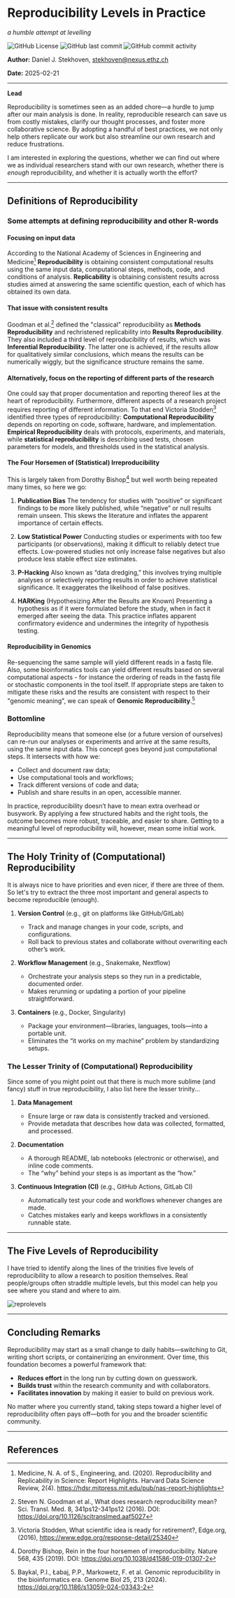 # Reproducibility Levels in Practice

_a humble attempt at levelling_

![GitHub License](https://img.shields.io/github/license/stekhoven/reprolevel)
![GitHub last commit](https://img.shields.io/github/last-commit/stekhoven/reprolevel)
![GitHub commit activity](https://img.shields.io/github/commit-activity/m/stekhoven/reprolevel)

**Author:** Daniel J. Stekhoven, stekhoven@nexus.ethz.ch

**Date:** 2025-02-21

---

**Lead**

Reproducibility is sometimes seen as an added chore—a hurdle to jump after our main analysis is done. In reality, reproducible research can save us from costly mistakes, clarify our thought processes, and foster more collaborative science. By adopting a handful of best practices, we not only help others replicate our work but also streamline our own research and reduce frustrations.

I am interested in exploring the questions, whether we can find out where we as individual researchers stand with our own research, whether there is *enough* reproducibility, and whether it is actually worth the effort?

---

## Definitions of Reproducibility

### Some attempts at defining reproducibility and other R-words

#### Focusing on input data

According to the National Academy of Sciences in Engineering and Medicine[^1] **Reproducibility** is obtaining consistent computational results using the same input data, computational steps, methods, code, and conditions of analysis. **Replicability** is obtaining consistent results across studies aimed at answering the same scientific question, each of which has obtained its own data.

#### That issue with consistent results

Goodman et al.[^2] defined the "classical" reproducibility as **Methods Reproducibility** and rechristened replicability into **Results Reproducibility**. They also included a third level of reproducibility of results, which was **Inferential Reproducibility**. The latter one is achieved, if the results allow for qualitatively similar conclusions, which means the results can be numerically wiggly, but the significance structure remains the same.

#### Alternatively, focus on the reporting of different parts of the research

One could say that proper documentation and reporting thereof lies at the heart of reproducibility. Furthermore, different aspects of a research project requires reporting of different information. To that end Victoria Stodden[^3] identified three types of reproducibility: **Computational Reproducibility** depends on reporting on code, software, hardware, and implementation. **Empirical Reproducibility** deals with protocols, experiments, and materials, while **statistical reproducibility** is describing used tests, chosen parameters for models, and thresholds used in the statistical analysis.

#### The Four Horsemen of (Statistical) Irreproducibility

This is largely taken from Dorothy Bishop[^4] but well worth being repeated many times, so here we go:

1. **Publication Bias**
   The tendency for studies with “positive” or significant findings to be more likely published, while “negative” or null results remain unseen. This skews the literature and inflates the apparent importance of certain effects.

2. **Low Statistical Power**
   Conducting studies or experiments with too few participants (or observations), making it difficult to reliably detect true effects. Low-powered studies not only increase false negatives but also produce less stable effect size estimates.

3. **P-Hacking**
   Also known as “data dredging,” this involves trying multiple analyses or selectively reporting results in order to achieve statistical significance. It exaggerates the likelihood of false positives.

4. **HARKing** (Hypothesizing After the Results are Known)
   Presenting a hypothesis as if it were formulated before the study, when in fact it emerged after seeing the data. This practice inflates apparent confirmatory evidence and undermines the integrity of hypothesis testing.

#### Reproducibility in Genomics

Re-sequencing the same sample will yield different reads in a fastq file. Also, some bioinformatics tools can yield different results based on several computational aspects - for instance the ordering of reads in the fastq file or stochastic components in the tool itself. If appropriate steps are taken to mitigate these risks and the results are consistent with respect to their "genomic meaning", we can speak of **Genomic Reproducibility**.[^5]

### Bottomline

Reproducibility means that someone else (or a future version of ourselves) can re-run our analyses or experiments and arrive at the same results, using the same input data. This concept goes beyond just computational steps. It intersects with how we:

- Collect and document raw data;
- Use computational tools and workflows;
- Track different versions of code and data;
- Publish and share results in an open, accessible manner.

In practice, reproducibility doesn’t have to mean extra overhead or busywork. By applying a few structured habits and the right tools, the outcome becomes more robust, traceable, and easier to share. Getting to a meaningful level of reproducibility will, however, mean some initial work.

---

## The Holy Trinity of (Computational) Reproducibility

It is always nice to have priorities and even nicer, if there are three of them. So let's try to extract the three most important and general aspects to become reproducible (enough).

1. **Version Control** (e.g., git on platforms like GitHub/GitLab)  
   - Track and manage changes in your code, scripts, and configurations.  
   - Roll back to previous states and collaborate without overwriting each other’s work.

2. **Workflow Management** (e.g., Snakemake, Nextflow)  
   - Orchestrate your analysis steps so they run in a predictable, documented order.  
   - Makes rerunning or updating a portion of your pipeline straightforward.

3. **Containers** (e.g., Docker, Singularity)  
   - Package your environment—libraries, languages, tools—into a portable unit.  
   - Eliminates the “it works on my machine” problem by standardizing setups.

### The Lesser Trinity of (Computational) Reproducibility

Since some of you might point out that there is much more sublime (and fancy) stuff in true reproducibility, I also list here the lesser trinity...

1. **Data Management** 
   - Ensure large or raw data is consistently tracked and versioned.  
   - Provide metadata that describes how data was collected, formatted, and processed.

2. **Documentation**  
   - A thorough README, lab notebooks (electronic or otherwise), and inline code comments.  
   - The “why” behind your steps is as important as the “how.”

3. **Continuous Integration (CI)** (e.g., GitHub Actions, GitLab CI)  
   - Automatically test your code and workflows whenever changes are made.  
   - Catches mistakes early and keeps workflows in a consistently runnable state.

---

## The Five Levels of Reproducibility

I have tried to identify along the lines of the trinities five levels of reproducibility to allow a research to position themselves. Real people/groups often straddle multiple levels, but this model can help you see where you stand and where to aim. 

![reprolevels](img/2025-02-21_reprolevels_v1.png)

---

## Concluding Remarks

Reproducibility may start as a small change to daily habits—switching to Git, writing short scripts, or containerizing an environment. Over time, this foundation becomes a powerful framework that:

- **Reduces effort** in the long run by cutting down on guesswork.
- **Builds trust** within the research community and with collaborators.
- **Facilitates innovation** by making it easier to build on previous work.

No matter where you currently stand, taking steps toward a higher level of reproducibility often pays off—both for you and the broader scientific community.

---

## References

[^1]: Medicine, N. A. of S., Engineering, and. (2020). Reproducibility and Replicability in Science: Report Highlights. Harvard Data Science Review, 2(4). https://hdsr.mitpress.mit.edu/pub/nas-report-highlights

[^2]: Steven N. Goodman et al., What does research reproducibility mean? Sci. Transl. Med. 8, 341ps12-341ps12 (2016). DOI: https://doi.org/10.1126/scitranslmed.aaf5027

[^3]: Victoria Stodden, What scientific idea is ready for retirement?, Edge.org, (2016), https://www.edge.org/response-detail/25340

[^4]: Dorothy Bishop, Rein in the four horsemen of irreproducibility. Nature 568, 435 (2019). DOI: https://doi.org/10.1038/d41586-019-01307-2

[^5]: Baykal, P.I., Łabaj, P.P., Markowetz, F. et al. Genomic reproducibility in the bioinformatics era. Genome Biol 25, 213 (2024). https://doi.org/10.1186/s13059-024-03343-2

